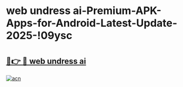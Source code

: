 # web undress ai-Premium-APK-Apps-for-Android-Latest-Update-2025-!09ysc

# <h2><a href="https://googleone.com">🔗👉 🔴 web undress ai</a></h2>

[![acn](https://github.com/user-attachments/assets/0f9c940e-d8b0-45ae-aac7-cd30a18b3e1c)](https://googleone.com)


